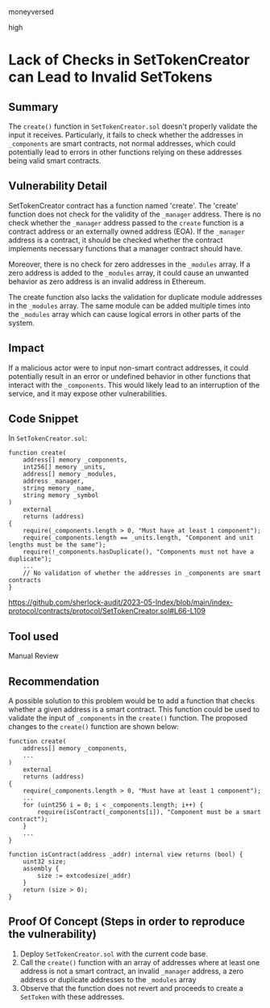 moneyversed

high

# Lack of Checks in SetTokenCreator can Lead to Invalid SetTokens

## Summary

The `create()` function in `SetTokenCreator.sol` doesn't properly validate the input it receives. Particularly, it fails to check whether the addresses in `_components` are smart contracts, not normal addresses, which could potentially lead to errors in other functions relying on these addresses being valid smart contracts.

## Vulnerability Detail

SetTokenCreator contract has a function named 'create'. The 'create' function does not check for the validity of the `_manager` address. There is no check whether the `_manager` address passed to the `create` function is a contract address or an externally owned address (EOA). If the `_manager` address is a contract, it should be checked whether the contract implements necessary functions that a manager contract should have.

Moreover, there is no check for zero addresses in the `_modules` array. If a zero address is added to the `_modules` array, it could cause an unwanted behavior as zero address is an invalid address in Ethereum.

The create function also lacks the validation for duplicate module addresses in the `_modules` array. The same module can be added multiple times into the `_modules` array which can cause logical errors in other parts of the system.

## Impact

If a malicious actor were to input non-smart contract addresses, it could potentially result in an error or undefined behavior in other functions that interact with the `_components`. This would likely lead to an interruption of the service, and it may expose other vulnerabilities.

## Code Snippet

In `SetTokenCreator.sol`:

```solidity
function create(
    address[] memory _components,
    int256[] memory _units,
    address[] memory _modules,
    address _manager,
    string memory _name,
    string memory _symbol
)
    external
    returns (address)
{
    require(_components.length > 0, "Must have at least 1 component");
    require(_components.length == _units.length, "Component and unit lengths must be the same");
    require(!_components.hasDuplicate(), "Components must not have a duplicate");
    ...
    // No validation of whether the addresses in _components are smart contracts
}
```

https://github.com/sherlock-audit/2023-05-Index/blob/main/index-protocol/contracts/protocol/SetTokenCreator.sol#L66-L109

## Tool used

Manual Review

## Recommendation

A possible solution to this problem would be to add a function that checks whether a given address is a smart contract. This function could be used to validate the input of `_components` in the `create()` function. The proposed changes to the `create()` function are shown below:

```solidity
function create(
    address[] memory _components,
    ...
)
    external
    returns (address)
{
    require(_components.length > 0, "Must have at least 1 component");
    ...
    for (uint256 i = 0; i < _components.length; i++) {
        require(isContract(_components[i]), "Component must be a smart contract");
    }
    ...
}

function isContract(address _addr) internal view returns (bool) {
    uint32 size;
    assembly {
        size := extcodesize(_addr)
    }
    return (size > 0);
}
```

## Proof Of Concept (Steps in order to reproduce the vulnerability)

1. Deploy `SetTokenCreator.sol` with the current code base.
2. Call the `create()` function with an array of addresses where at least one address is not a smart contract, an invalid `_manager` address, a zero address or duplicate addresses to the `_modules` array
3. Observe that the function does not revert and proceeds to create a `SetToken` with these addresses.
